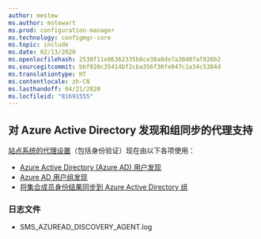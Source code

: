```yaml
---
author: mestew
ms.author: mstewart
ms.prod: configuration-manager
ms.technology: configmgr-core
ms.topic: include
ms.date: 02/13/2020
ms.openlocfilehash: 2538f11e86362335b8ce38a8de7a30407af826b2
ms.sourcegitcommit: bbf820c35414bf2cba356f30fe047c1a34c5384d
ms.translationtype: HT
ms.contentlocale: zh-CN
ms.lasthandoff: 04/21/2020
ms.locfileid: "81691555"
---
```

## <a name="proxy-support-for-azure-active-directory-discovery-and-group-sync"></a><a name="bkmk_aad"></a> 对 Azure Active Directory 发现和组同步的代理支持

<!--5913817-->
[站点系统的代理设置](../../../../plan-design/network/proxy-server-support.md)（包括身份验证）现在由以下各项使用：

- [Azure Active Directory (Azure AD) 用户发现](../../../../servers/deploy/configure/about-discovery-methods.md#azureaddisc)
- [Azure AD 用户组发现](../../../../servers/deploy/configure/about-discovery-methods.md#bkmk_azuregroupdisco)
- [将集合成员身份结果同步到 Azure Active Directory 组](../../../../clients/manage/collections/create-collections.md#bkmk_aadcollsync)

### <a name="log-files"></a>日志文件

- SMS_AZUREAD_DISCOVERY_AGENT.log
